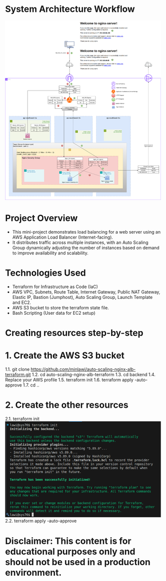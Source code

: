# System Architecture Workflow

![image alt](https://github.com/minlawi/auto-scaling-nginx-alb-terraform/blob/9f95b77985297c3e9e77602c896c895d2d9c9686/private-nginx-alb-workflow.drawio.png)

# Project Overview
* This mini-project demonstrates load balancing for a web server using an AWS Application Load Balancer (Internet-facing). 
* It distributes traffic across multiple instances, with an Auto Scaling Group dynamically adjusting the number of instances based on demand to improve availability and scalability.

# Technologies Used
 * Terraform for Infrastructure as Code (IaC)
 * AWS VPC, Subnets, Route Table, Internet Gateway, Public NAT Gateway, Elastic IP, Bastion (Jumphost), Auto Scaling Group, Launch Template and EC2.
 * AWS S3 bucket to store the terraform state file.
 * Bash Scripting (User data for EC2 setup)

# Creating resources step-by-step

# 1. Create the AWS S3 bucket
   1.1. git clone https://github.com/minlawi/auto-scaling-nginx-alb-terraform.git
   1.2. cd auto-scaling-nginx-alb-terraform
   1.3. cd backend
   1.4. Replace your AWS profile 
   1.5. terraform init
   1.6. terraform apply -auto-approve
   1.7. cd ..

# 2. Create the other resources
   2.1. terraform init
   ![image alt](https://github.com/minlawi/auto-scaling-nginx-alb-terraform/blob/47351bcabf787f02211787526b918c7e1dc29ff2/terraform%20init.png)
   2.2. terraform apply -auto-approve

 # Disclaimer: This content is for educational purposes only and should not be used in a production environment.
